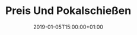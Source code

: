 ---
title: "Preis Und Pokalschießen"
publishdate: 2017-09-30
date: 2019-01-05T15:00:00+01:00
end: 2018-01-05T22:00:00+01:00
location: gleis
draft: false
outputs:
- html
- calendar
---